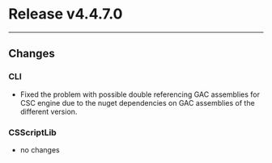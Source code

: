 # Release v4.4.7.0

---

## Changes

### CLI

- Fixed the problem with possible double referencing GAC assemblies for CSC engine due to the nuget dependencies on GAC assemblies of the different version. 

### CSScriptLib

- no changes









